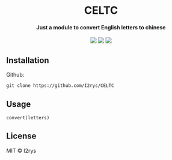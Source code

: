 <h1 align="center">CELTC</h1>
<h4 align="center">Just a module to convert English letters to chinese</h4>
<p align="center">
	<a href="https://github.com/I2rys/CELTC/blob/main/LICENSE"><img src="https://img.shields.io/github/license/I2rys/CELTC?style=flat-square"></img></a>
	<a href="https://github.com/I2rys/CELTC/issues"><img src="https://img.shields.io/github/issues/I2rys/CELTC.svg"></img></a>
	<a href="https://nodejs.org/"><img src="https://img.shields.io/badge/-Nodejs-green?style=flat-square&logo=Node.js"></img></a>
</p>


## Installation
Github:

    git clone https://github.com/I2rys/CELTC

## Usage
```
convert(letters)
```

## License
MIT © I2rys

